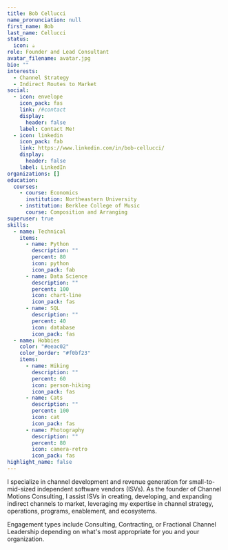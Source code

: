 ```yaml
---
title: Bob Cellucci
name_pronunciation: null
first_name: Bob
last_name: Cellucci
status:
  icon: ☕️
role: Founder and Lead Consultant
avatar_filename: avatar.jpg
bio: ""
interests:
  - Channel Strategy
  - Indirect Routes to Market
social:
  - icon: envelope
    icon_pack: fas
    link: /#contact
    display:
      header: false
    label: Contact Me!
  - icon: linkedin
    icon_pack: fab
    link: https://www.linkedin.com/in/bob-cellucci/
    display:
      header: false
    label: LinkedIn
organizations: []
education:
  courses:
    - course: Economics
      institution: Northeastern University
    - institution: Berklee College of Music
      course: Composition and Arranging
superuser: true
skills:
  - name: Technical
    items:
      - name: Python
        description: ""
        percent: 80
        icon: python
        icon_pack: fab
      - name: Data Science
        description: ""
        percent: 100
        icon: chart-line
        icon_pack: fas
      - name: SQL
        description: ""
        percent: 40
        icon: database
        icon_pack: fas
  - name: Hobbies
    color: "#eeac02"
    color_border: "#f0bf23"
    items:
      - name: Hiking
        description: ""
        percent: 60
        icon: person-hiking
        icon_pack: fas
      - name: Cats
        description: ""
        percent: 100
        icon: cat
        icon_pack: fas
      - name: Photography
        description: ""
        percent: 80
        icon: camera-retro
        icon_pack: fas
highlight_name: false
---
```

I specialize in channel development and revenue generation for small-to-mid-sized independent software vendors (ISVs). As the founder of Channel Motions Consulting, I assist ISVs in creating, developing, and expanding indirect channels to market, leveraging my expertise in channel strategy, operations, programs, enablement, and ecosystems.

Engagement types include Consulting, Contracting, or Fractional Channel Leadership depending on what's most appropriate for you and your organization.  
